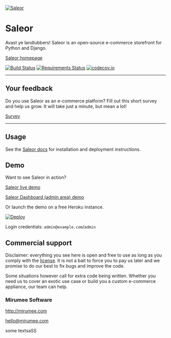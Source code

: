 [![Saleor](http://getsaleor.com/mr-saleor-readme.png)](http://getsaleor.com)


Saleor
======

Avast ye landlubbers! Saleor is an open-source e-commerce storefront for Python and Django.

[Saleor homepage](http://getsaleor.com/)

[![Build Status](https://travis-ci.org/mirumee/saleor.png?branch=master)](https://travis-ci.org/mirumee/saleor)
[![Requirements Status](https://requires.io/github/mirumee/saleor/requirements.svg?branch=master)](https://requires.io/github/mirumee/saleor/requirements/?branch=master)
[![codecov.io](http://codecov.io/github/mirumee/saleor/coverage.svg?branch=master)](http://codecov.io/github/mirumee/saleor?branch=master)

* * *

Your feedback
-------------

Do you use Saleor as an e-commerce platform?
Fill out this short survey and help us grow. It will take just a minute, but mean a lot!

[Survey](https://mirumee.typeform.com/to/sOIJbJ)

* * *

Usage
-----

See the [Saleor docs](https://saleor.readthedocs.io) for installation and deployment instructions.


Demo
----

Want to see Saleor in action?

[Saleor live demo](http://demo.getsaleor.com/)

[Saleor Dashboard (admin area) demo](http://demo.getsaleor.com/dashboard/)

Or launch the demo on a free Heroku instance.

[![Deploy](https://www.herokucdn.com/deploy/button.png)](https://heroku.com/deploy)

Login credentials: `admin@example.com`/`admin`


Commercial support
------------------

Disclaimer: everything you see here is open and free to use as long as you comply with the [license](LICENSE). It is not a bait to force you to pay us later and we promise to do our best to fix bugs and improve the code.

Some situations however call for extra code being written. Whether you need us to cover an exotic use case or build you a custom e-commerce appliance, our team can help.

### Mirumee Software

http://mirumee.com

hello@mirumee.com


some textsaSS